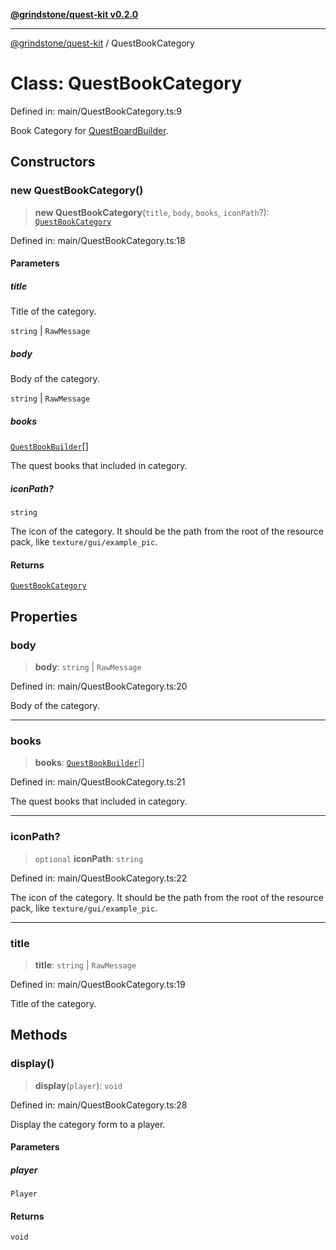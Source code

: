 [**@grindstone/quest-kit v0.2.0**](../README.md)

***

[@grindstone/quest-kit](../globals.md) / QuestBookCategory

# Class: QuestBookCategory

Defined in: main/QuestBookCategory.ts:9

Book Category for [QuestBoardBuilder](QuestBoardBuilder.md).

## Constructors

### new QuestBookCategory()

> **new QuestBookCategory**(`title`, `body`, `books`, `iconPath`?): [`QuestBookCategory`](QuestBookCategory.md)

Defined in: main/QuestBookCategory.ts:18

#### Parameters

##### title

Title of the category.

`string` | `RawMessage`

##### body

Body of the category.

`string` | `RawMessage`

##### books

[`QuestBookBuilder`](QuestBookBuilder.md)[]

The quest books that included in category.

##### iconPath?

`string`

The icon of the category.
It should be the path from the root of the resource pack, like `texture/gui/example_pic`.

#### Returns

[`QuestBookCategory`](QuestBookCategory.md)

## Properties

### body

> **body**: `string` \| `RawMessage`

Defined in: main/QuestBookCategory.ts:20

Body of the category.

***

### books

> **books**: [`QuestBookBuilder`](QuestBookBuilder.md)[]

Defined in: main/QuestBookCategory.ts:21

The quest books that included in category.

***

### iconPath?

> `optional` **iconPath**: `string`

Defined in: main/QuestBookCategory.ts:22

The icon of the category.
It should be the path from the root of the resource pack, like `texture/gui/example_pic`.

***

### title

> **title**: `string` \| `RawMessage`

Defined in: main/QuestBookCategory.ts:19

Title of the category.

## Methods

### display()

> **display**(`player`): `void`

Defined in: main/QuestBookCategory.ts:28

Display the category form to a player.

#### Parameters

##### player

`Player`

#### Returns

`void`
